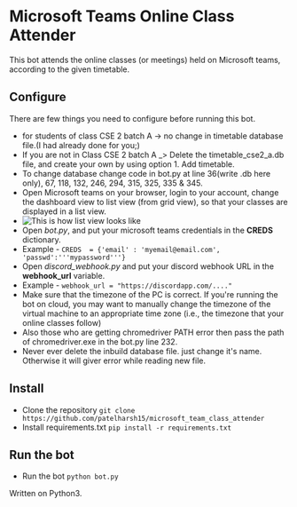 # Microsoft Teams Online Class Attender

This bot attends the online classes (or meetings) held on Microsoft teams, according to the given timetable.


## Configure

There are few things you need to configure before running this bot.
 - for students of class CSE 2 batch A -> no change in timetable database file.(I had already done for you;)
 - If you are not in Class CSE 2 batch A _> Delete the timetable_cse2_a.db file, and create your own by using option 1. Add timetable.
 - To change database change code in bot.py at line 36(write .db here only), 67, 118, 132, 246, 294, 315, 325, 335 & 345.
 - Open Microsoft teams on your browser, login to your account, change the dashboard view to list view (from grid view), so that your classes are displayed in a list view. 
 - ![This is how list view looks like](https://i.imgur.com/SSDo8c6.png)
 - Open *bot.py*, and put your microsoft teams credentials in the **CREDS** dictionary. 
 - Example - `CREDS  = {'email' : 'myemail@email.com', 'passwd':'''mypassword'''}`
 - Open *discord_webhook.py* and put your discord webhook URL in the **webhook_url** variable. 
 - Example - `webhook_url = "https://discordapp.com/...."`
 - Make sure that the timezone of the PC is correct. If you're running the bot on cloud, you may want to manually change the timezone of the virtual machine to an appropriate time zone (i.e., the timezone that your online classes follow)
 - Also those who are getting chromedriver PATH error then pass the path of chromedriver.exe in the bot.py line 232.
 - Never ever delete the inbuild database file. just change it's name. Otherwise it will giver error while reading new file.


## Install

 - Clone the repository `git clone https://github.com/patelharsh15/microsoft_team_class_attender`
 - Install requirements.txt `pip install -r requirements.txt`

 

## Run the bot

 - Run the bot `python bot.py`

Written on Python3.
